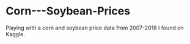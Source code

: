 # Corn---Soybean-Prices
Playing with a corn and soybean price data from 2007-2018 I found on Kaggle. 
